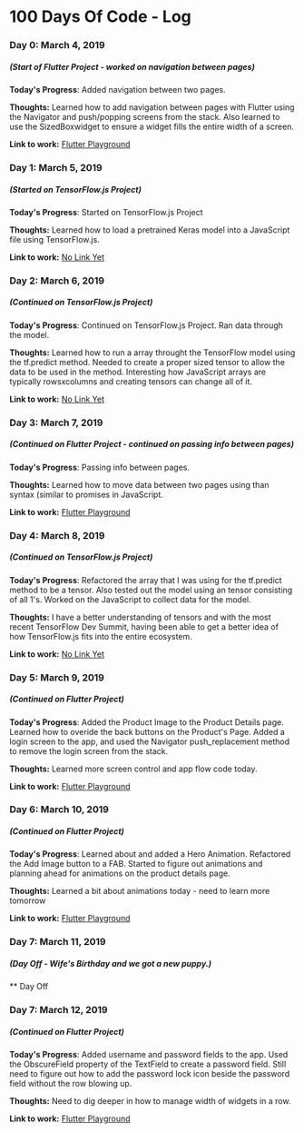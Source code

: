 # 100 Days Of Code - Log

### Day 0: March 4, 2019
##### (Start of Flutter Project - worked on navigation between pages)

**Today's Progress**: Added navigation between two pages.

**Thoughts:** Learned how to add navigation between pages with Flutter using the Navigator and push/popping screens from the stack. Also learned to use the SizedBoxwidget to ensure a widget fills the entire width of a screen.

**Link to work:** [Flutter Playground](https://github.com/donwardpeng/Flutter_Playground)

### Day 1: March 5, 2019
##### (Started on TensorFlow.js Project)

**Today's Progress**: Started on TensorFlow.js Project

**Thoughts:** Learned how to load a pretrained Keras model into a JavaScript file using TensorFlow.js. 

**Link to work:** [No Link Yet]()

### Day 2: March 6, 2019
##### (Continued on TensorFlow.js Project)

**Today's Progress**: Continued on TensorFlow.js Project. Ran data through the model.

**Thoughts:** Learned how to run a array throught the TensorFlow model using the tf.predict method. Needed to create a proper sized tensor to allow the data to be used in the method. Interesting how JavaScript arrays are typically rowsxcolumns and creating tensors can change all of it.

**Link to work:** [No Link Yet]()

### Day 3: March 7, 2019
##### (Continued on Flutter Project - continued on passing info between pages)

**Today's Progress**: Passing info between pages.

**Thoughts:** Learned how to move data between two pages using than syntax (similar to promises in JavaScript.

**Link to work:** [Flutter Playground](https://github.com/donwardpeng/Flutter_Playground)


### Day 4: March 8, 2019
##### (Continued on TensorFlow.js Project)

**Today's Progress**: Refactored the array that I was using for the tf.predict method to be a tensor. Also tested out the model using an tensor consisting of all 1's. Worked on the JavaScript to collect data for the model.

**Thoughts:** I have a better understanding of tensors and with the most recent TensorFlow Dev Summit, having been able to get a better idea of how TensorFlow.js fits into the entire ecosystem.

**Link to work:** [No Link Yet]()


### Day 5: March 9, 2019
##### (Continued on Flutter Project)

**Today's Progress**: Added the Product Image to the Product Details page. Learned how to overide the back buttons on the Product's Page. Added a login screen to the app, and used the Navigator push_replacement method to remove the login screen from the stack. 

**Thoughts:** Learned more screen control and app flow code today. 

**Link to work:** [Flutter Playground](https://github.com/donwardpeng/Flutter_Playground)

### Day 6: March 10, 2019
##### (Continued on Flutter Project)

**Today's Progress**: Learned about and added a Hero Animation. Refactored the Add Image button to a FAB. Started to figure out animations and planning ahead for animations on the product details page. 

**Thoughts:** Learned a bit about animations today - need to learn more tomorrow

**Link to work:** [Flutter Playground](https://github.com/donwardpeng/Flutter_Playground)

### Day 7: March 11, 2019
##### (Day Off - Wife's Birthday and we got a new puppy.)

** Day Off

### Day 7: March 12, 2019
##### (Continued on Flutter Project)

**Today's Progress**: Added username and password fields to the app. Used the ObscureField property of the TextField to create a password field. Still need to figure out how to add the password lock icon beside the password field without the row blowing up. 

**Thoughts:** Need to dig deeper in how to manage width of widgets in a row.

**Link to work:** [Flutter Playground](https://github.com/donwardpeng/Flutter_Playground)
